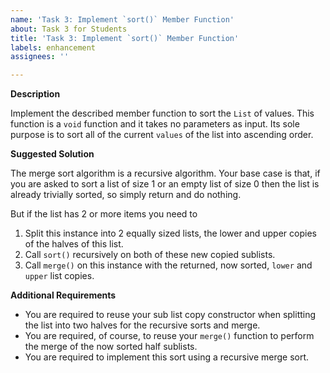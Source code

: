 ```yaml
---
name: 'Task 3: Implement `sort()` Member Function'
about: Task 3 for Students
title: 'Task 3: Implement `sort()` Member Function'
labels: enhancement
assignees: ''

---
```


**Description**

Implement the described member function to sort the `List` of values.  This function
is a `void` function and it takes no parameters as input.  Its sole purpose is to sort
all of the current `values` of the list into ascending order.

**Suggested Solution**

The merge sort algorithm is a recursive algorithm.  Your base case is that,
if you are asked to sort a list of size 1 or an empty list of size 0 then
the list is already trivially sorted, so simply return and do nothing.

But if the list has 2 or more items you need to

1. Split this instance into 2 equally sized lists, the lower and upper copies of
   the halves of this list.
2. Call `sort()` recursively on both of these new copied sublists.
3. Call `merge()` on this instance with the returned, now sorted, `lower` and `upper`
   list copies.
   
**Additional Requirements**

- You are required to reuse your sub list copy constructor when splitting the
  list into two halves for the recursive sorts and merge.
- You are required, of course, to reuse your `merge()` function to perform the
  merge of the now sorted half sublists.
- You are required to implement this sort using a recursive merge sort.


